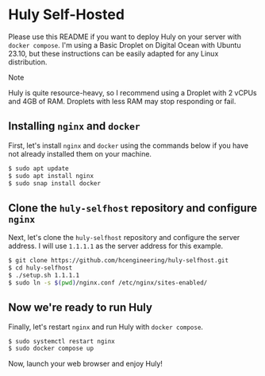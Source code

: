 # Huly Self-Hosted

Please use this README if you want to deploy Huly on your server with `docker compose`. I'm using a Basic Droplet on Digital Ocean with Ubuntu 23.10, but these instructions can be easily adapted for any Linux distribution.

> [!NOTE]  
> Huly is quite resource-heavy, so I recommend using a Droplet with 2 vCPUs and 4GB of RAM. Droplets with less RAM may stop responding or fail.

## Installing `nginx` and `docker`

First, let's install `nginx` and `docker` using the commands below if you have not already installed them on your machine.

```bash
$ sudo apt update
$ sudo apt install nginx
$ sudo snap install docker
```

## Clone the `huly-selfhost` repository and configure `nginx`

Next, let's clone the `huly-selfhost` repository and configure the server address. I will use `1.1.1.1` as the server address for this example.

```bash
$ git clone https://github.com/hcengineering/huly-selfhost.git
$ cd huly-selfhost
$ ./setup.sh 1.1.1.1
$ sudo ln -s $(pwd)/nginx.conf /etc/nginx/sites-enabled/
```

## Now we're ready to run Huly

Finally, let's restart `nginx` and run Huly with `docker compose`.

```bash
$ sudo systemctl restart nginx
$ sudo docker compose up
```

Now, launch your web browser and enjoy Huly!
